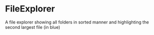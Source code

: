 FileExplorer
============

A file explorer showing all folders in sorted manner and highlighting the second largest file (in blue)
